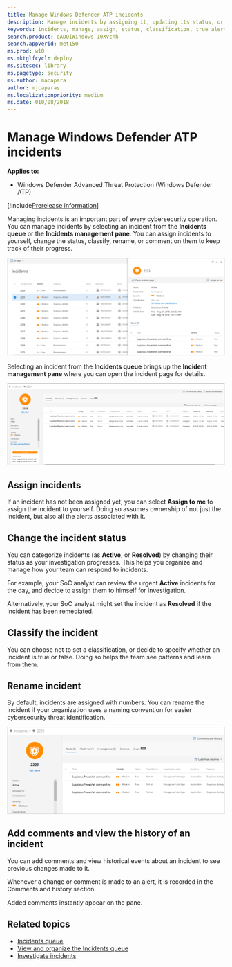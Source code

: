 ```yaml
---
title: Manage Windows Defender ATP incidents
description: Manage incidents by assigning it, updating its status, or setting its classification. 
keywords: incidents, manage, assign, status, classification, true alert, false alert
search.product: eADQiWindows 10XVcnh
search.appverid: met150
ms.prod: w10
ms.mktglfcycl: deploy
ms.sitesec: library
ms.pagetype: security
ms.author: macapara
author: mjcaparas
ms.localizationpriority: medium
ms.date: 010/08/2018
---
```


# Manage Windows Defender ATP incidents

**Applies to:**
- Windows Defender Advanced Threat Protection (Windows Defender ATP)

[!include[Prerelease information](prerelease.md)]


Managing incidents is an important part of every cybersecurity operation. You can manage incidents by selecting an incident from the **Incidents queue** or the **Incidents management pane**. You can assign incidents to yourself, change the status, classify, rename, or comment on them to keep track of their progress. 

![Image of the incidents management pane](images/atp-incidents-mgt-pane.png)

Selecting an incident from the **Incidents queue** brings up the **Incident management pane** where you can open the incident page for details.

![Image of incident detail page](images/atp-incident-details-page.png)


## Assign incidents
If an incident has not been assigned yet, you can select **Assign to me** to assign the incident to yourself. Doing so assumes ownership of not just the incident, but also all the alerts associated with it.

## Change the incident status
You can categorize incidents (as **Active**, or **Resolved**) by changing their status as your investigation progresses. This helps you organize and manage how your team can respond to incidents.

For example, your SoC analyst can review the urgent **Active** incidents for the day, and decide to assign them to himself for investigation.

Alternatively, your SoC analyst might set the incident as **Resolved** if the incident has been remediated. 

## Classify the incident 
You can choose not to set a classification, or decide to specify whether an incident is true or false. Doing so helps the team see patterns and learn from them.

## Rename incident
By default, incidents are assigned with numbers. You can rename the incident if your organization uses a naming convention for easier cybersecurity threat identification.

![Image of incident renaming](images/atp-rename-incident.png)

## Add comments and view the history of an incident
You can add comments and view historical events about an incident to see previous changes made to it.

Whenever a change or comment is made to an alert, it is recorded in the Comments and history section.

Added comments instantly appear on the pane.

## Related topics
- [Incidents queue](incidents-queue.md)
- [View and organize the Incidents queue](view-incidents-queue.md)
- [Investigate incidents](investigate-incidents-windows-defender-advanced-threat-protection.md)
